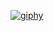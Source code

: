 <a href="https://imgbb.com/"><img src="https://i.ibb.co/KpY6qKdY/giphy.gif" alt="giphy" border="0"></a>
